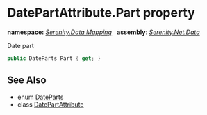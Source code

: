 # DatePartAttribute.Part property
**namespace:** *[Serenity.Data.Mapping](../../README.md#serenity.data.mapping-namespace)*   **assembly**: *[Serenity.Net.Data](../../README.md)*

Date part

```csharp
public DateParts Part { get; }
```

## See Also

* enum [DateParts](../../Serenity.Data/DateParts.md)
* class [DatePartAttribute](../DatePartAttribute.md)